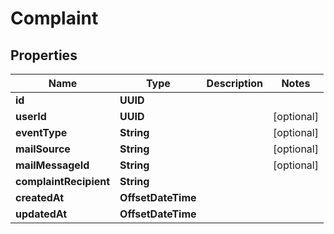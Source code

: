 

# Complaint


## Properties

| Name | Type | Description | Notes |
|------------ | ------------- | ------------- | -------------|
|**id** | **UUID** |  |  |
|**userId** | **UUID** |  |  [optional] |
|**eventType** | **String** |  |  [optional] |
|**mailSource** | **String** |  |  [optional] |
|**mailMessageId** | **String** |  |  [optional] |
|**complaintRecipient** | **String** |  |  |
|**createdAt** | **OffsetDateTime** |  |  |
|**updatedAt** | **OffsetDateTime** |  |  |




